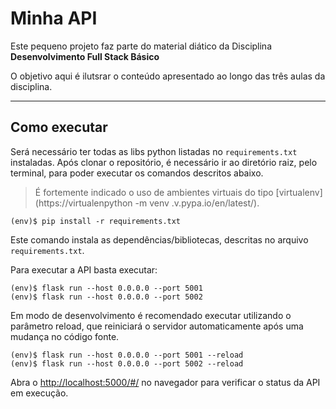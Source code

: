 # Minha API

Este pequeno projeto faz parte do material diático da Disciplina **Desenvolvimento Full Stack Básico** 

O objetivo aqui é ilutsrar o conteúdo apresentado ao longo das três aulas da disciplina.

---
## Como executar 


Será necessário ter todas as libs python listadas no `requirements.txt` instaladas.
Após clonar o repositório, é necessário ir ao diretório raiz, pelo terminal, para poder executar os comandos descritos abaixo.

> É fortemente indicado o uso de ambientes virtuais do tipo [virtualenv](https://virtualenpython -m venv .v.pypa.io/en/latest/).

```
(env)$ pip install -r requirements.txt
```

Este comando instala as dependências/bibliotecas, descritas no arquivo `requirements.txt`.

Para executar a API  basta executar:

```
(env)$ flask run --host 0.0.0.0 --port 5001
(env)$ flask run --host 0.0.0.0 --port 5002
```

Em modo de desenvolvimento é recomendado executar utilizando o parâmetro reload, que reiniciará o servidor
automaticamente após uma mudança no código fonte. 

```
(env)$ flask run --host 0.0.0.0 --port 5001 --reload
(env)$ flask run --host 0.0.0.0 --port 5002 --reload
```

Abra o [http://localhost:5000/#/](http://localhost:5000/#/) no navegador para verificar o status da API em execução.
